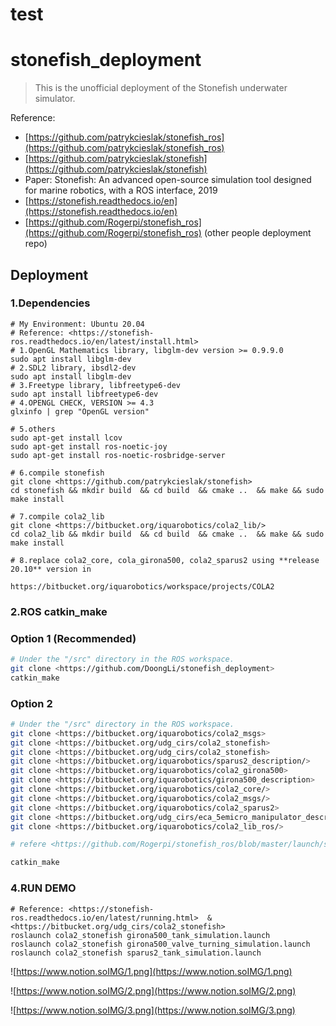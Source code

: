 # test

# stonefish_deployment

> This is the unofficial deployment of the Stonefish underwater simulator.
> 

Reference:

- [https://github.com/patrykcieslak/stonefish_ros](https://github.com/patrykcieslak/stonefish_ros)
- [https://github.com/patrykcieslak/stonefish](https://github.com/patrykcieslak/stonefish)
- Paper: Stonefish: An advanced open-source simulation tool designed for marine robotics, with a ROS interface, 2019
- [https://stonefish.readthedocs.io/en](https://stonefish.readthedocs.io/en)
- [https://github.com/Rogerpi/stonefish_ros](https://github.com/Rogerpi/stonefish_ros) (other people deployment repo)

## Deployment

### 1.Dependencies

```
# My Environment: Ubuntu 20.04
# Reference: <https://stonefish-ros.readthedocs.io/en/latest/install.html>
# 1.OpenGL Mathematics library, libglm-dev version >= 0.9.9.0
sudo apt install libglm-dev
# 2.SDL2 library, ibsdl2-dev
sudo apt install libglm-dev
# 3.Freetype library, libfreetype6-dev
sudo apt install libfreetype6-dev
# 4.OPENGL CHECK, VERSION >= 4.3
glxinfo | grep "OpenGL version"

# 5.others
sudo apt-get install lcov
sudo apt-get install ros-noetic-joy
sudo apt-get install ros-noetic-rosbridge-server

# 6.compile stonefish
git clone <https://github.com/patrykcieslak/stonefish>
cd stonefish && mkdir build  && cd build  && cmake ..  && make && sudo make install

# 7.compile cola2_lib
git clone <https://bitbucket.org/iquarobotics/cola2_lib/>
cd cola2_lib && mkdir build  && cd build  && cmake ..  && make && sudo make install

# 8.replace cola2_core, cola_girona500, cola2_sparus2 using **release 20.10** version in

https://bitbucket.org/iquarobotics/workspace/projects/COLA2 
```

### 2.ROS catkin_make

### Option 1 (Recommended)

```bash
# Under the "/src" directory in the ROS workspace.
git clone <https://github.com/DoongLi/stonefish_deployment>
catkin_make

```

### Option 2

```bash
# Under the "/src" directory in the ROS workspace.
git clone <https://bitbucket.org/iquarobotics/cola2_msgs>
git clone <https://bitbucket.org/udg_cirs/cola2_stonefish>
git clone <https://bitbucket.org/udg_cirs/cola2_stonefish>
git clone <https://bitbucket.org/iquarobotics/sparus2_description/>
git clone <https://bitbucket.org/iquarobotics/cola2_girona500>
git clone <https://bitbucket.org/iquarobotics/girona500_description>
git clone <https://bitbucket.org/iquarobotics/cola2_core/>
git clone <https://bitbucket.org/iquarobotics/cola2_msgs/>
git clone <https://bitbucket.org/iquarobotics/cola2_sparus2>
git clone <https://bitbucket.org/udg_cirs/eca_5emicro_manipulator_description/>
git clone <https://bitbucket.org/iquarobotics/cola2_lib_ros/>

# refere <https://github.com/Rogerpi/stonefish_ros/blob/master/launch/simulator.launch> to modify simulator.launch

catkin_make

```

### 4.RUN DEMO

```
# Reference: <https://stonefish-ros.readthedocs.io/en/latest/running.html>  & <https://bitbucket.org/udg_cirs/cola2_stonefish>
roslaunch cola2_stonefish girona500_tank_simulation.launch
roslaunch cola2_stonefish girona500_valve_turning_simulation.launch
roslaunch cola2_stonefish sparus2_tank_simulation.launch

```

![https://www.notion.soIMG/1.png](https://www.notion.soIMG/1.png)

![https://www.notion.soIMG/2.png](https://www.notion.soIMG/2.png)

![https://www.notion.soIMG/3.png](https://www.notion.soIMG/3.png)
